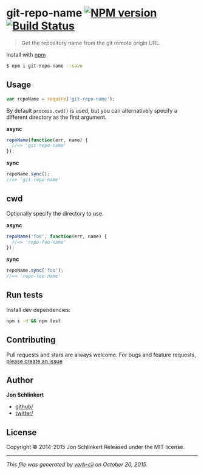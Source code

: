 # git-repo-name [![NPM version](https://badge.fury.io/js/git-repo-name.svg)](http://badge.fury.io/js/git-repo-name)  [![Build Status](https://travis-ci.org/jonschlinkert/git-repo-name.svg)](https://travis-ci.org/jonschlinkert/git-repo-name)

> Get the repository name from the git remote origin URL.

Install with [npm](https://www.npmjs.com/)

```sh
$ npm i git-repo-name --save
```

## Usage

```js
var repoName = require('git-repo-name');
```

By default `process.cwd()` is used, but you can alternatively specify a different directory as the first argument.

**async**

```js
repoName(function(err, name) {
  //=> 'git-repo-name'
});
```

**sync**

```js
repoName.sync();
//=> 'git-repo-name'
```

## cwd

Optionally specify the directory to use.

**async**

```js
repoName('foo', function(err, name) {
  //=> 'repo-foo-name'
});
```

**sync**

```js
repoName.sync('foo');
//=> 'repo-foo-name'
```

## Run tests

Install dev dependencies:

```bash
npm i -d && npm test
```

## Contributing

Pull requests and stars are always welcome. For bugs and feature requests, [please create an issue](https://github.com/jonschlinkert/git-repo-name/issues)

## Author

**Jon Schlinkert**

+ [github/](https://github.com/)
+ [twitter/](http://twitter.com/)

## License

Copyright © 2014-2015 Jon Schlinkert
Released under the MIT license.

***

_This file was generated by [verb-cli](https://github.com/assemble/verb-cli) on October 20, 2015._